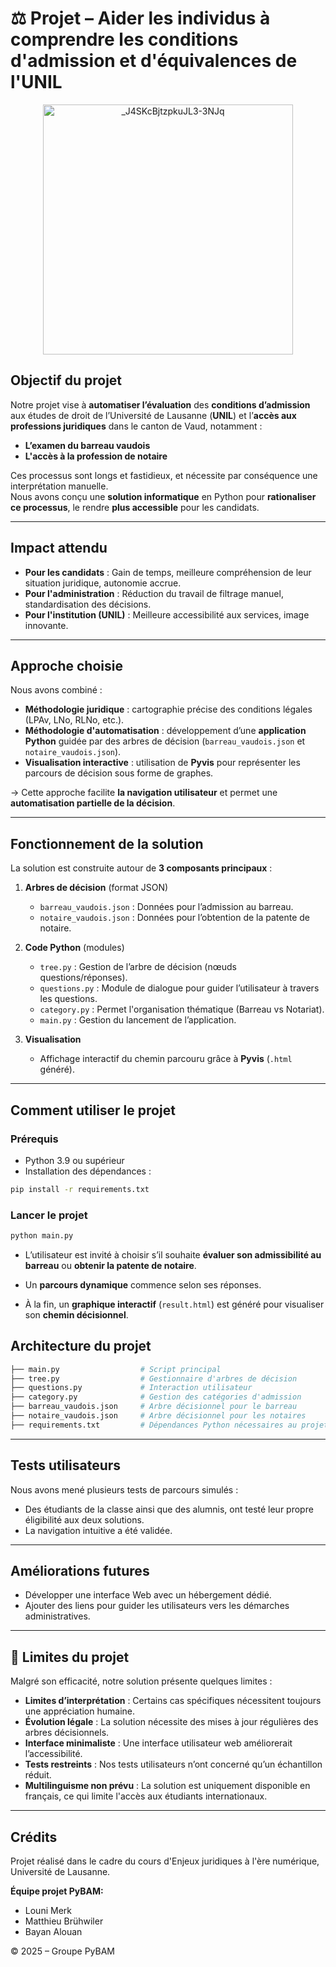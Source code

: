 # ⚖️ Projet – Aider les individus à comprendre les conditions d'admission et d'équivalences de l'UNIL

<div align="center">
  <img src="https://github.com/user-attachments/assets/25d5ba23-51d8-41c0-b486-2470da3e8552" alt="_J4SKcBjtzpkuJL3-3NJq" width="400"/>
</div>

## Objectif du projet

Notre projet vise à **automatiser l’évaluation** des **conditions d’admission** aux études de droit de l’Université de Lausanne (**UNIL**) et l’**accès aux professions juridiques** dans le canton de Vaud, notamment :
- **L’examen du barreau vaudois**
- **L'accès à la profession de notaire**

Ces processus sont longs et fastidieux, et nécessite par conséquence une interprétation manuelle.  
Nous avons conçu une **solution informatique** en Python pour **rationaliser ce processus**, le rendre **plus accessible** pour les candidats.

---

## Impact attendu

- **Pour les candidats** : Gain de temps, meilleure compréhension de leur situation juridique, autonomie accrue.
- **Pour l'administration** : Réduction du travail de filtrage manuel, standardisation des décisions.
- **Pour l'institution (UNIL)** : Meilleure accessibilité aux services, image innovante.

---

## Approche choisie

Nous avons combiné :
- **Méthodologie juridique** : cartographie précise des conditions légales (LPAv, LNo, RLNo, etc.).
- **Méthodologie d'automatisation** : développement d’une **application Python** guidée par des arbres de décision (`barreau_vaudois.json` et `notaire_vaudois.json`).
- **Visualisation interactive** : utilisation de **Pyvis** pour représenter les parcours de décision sous forme de graphes.

-> Cette approche facilite **la navigation utilisateur** et permet une **automatisation partielle de la décision**.

---

## Fonctionnement de la solution

La solution est construite autour de **3 composants principaux** :

1. **Arbres de décision** (format JSON)
   - `barreau_vaudois.json` : Données pour l’admission au barreau.
   - `notaire_vaudois.json` : Données pour l’obtention de la patente de notaire.

2. **Code Python** (modules)
   - `tree.py` : Gestion de l’arbre de décision (nœuds questions/réponses).
   - `questions.py` : Module de dialogue pour guider l’utilisateur à travers les questions.
   - `category.py` : Permet l'organisation thématique (Barreau vs Notariat).
   - `main.py` : Gestion du lancement de l’application.

3. **Visualisation**
   - Affichage interactif du chemin parcouru grâce à **Pyvis** (`.html` généré).

---

## Comment utiliser le projet

### Prérequis

- Python 3.9 ou supérieur
- Installation des dépendances :

```bash
pip install -r requirements.txt
```

### Lancer le projet
```bash
python main.py
```

- L’utilisateur est invité à choisir s’il souhaite **évaluer son admissibilité au barreau** ou **obtenir la patente de notaire**.

- Un **parcours dynamique** commence selon ses réponses.

- À la fin, un **graphique interactif** (`result.html`) est généré pour visualiser son **chemin décisionnel**.

## Architecture du projet
```bash
├── main.py                  # Script principal
├── tree.py                  # Gestionnaire d'arbres de décision
├── questions.py             # Interaction utilisateur
├── category.py              # Gestion des catégories d'admission
├── barreau_vaudois.json     # Arbre décisionnel pour le barreau
├── notaire_vaudois.json     # Arbre décisionnel pour les notaires
├── requirements.txt         # Dépendances Python nécessaires au projet
```
---
## Tests utilisateurs
Nous avons mené plusieurs tests de parcours simulés :
- Des étudiants de la classe ainsi que des alumnis, ont testé leur propre éligibilité aux deux solutions.
- La navigation intuitive a été validée.
---
## Améliorations futures 
- Développer une interface Web avec un hébergement dédié.
- Ajouter des liens pour guider les utilisateurs vers les démarches administratives.
---
## 🚨 Limites du projet

Malgré son efficacité, notre solution présente quelques limites :
- **Limites d’interprétation** : Certains cas spécifiques nécessitent toujours une appréciation humaine.
- **Évolution légale** : La solution nécessite des mises à jour régulières des arbres décisionnels.
- **Interface minimaliste** : Une interface utilisateur web améliorerait l’accessibilité.
- **Tests restreints** : Nos tests utilisateurs n’ont concerné qu’un échantillon réduit.
- **Multilinguisme non prévu** : La solution est uniquement disponible en français, ce qui limite l'accès aux étudiants internationaux.

---

## Crédits

Projet réalisé dans le cadre du cours d'Enjeux juridiques à l'ère numérique, Université de Lausanne.

**Équipe projet PyBAM:**
- Louni Merk
- Matthieu Brühwiler
- Bayan Alouan

© 2025 – Groupe PyBAM

